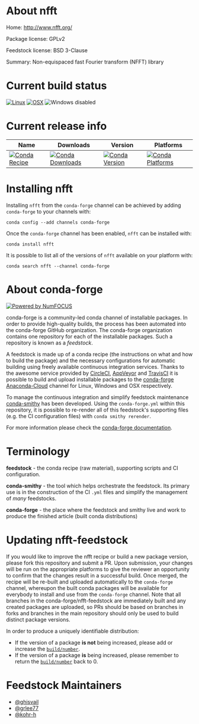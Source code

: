 <!--
# -*- mode: jinja -*-
-->

About nfft
==========

Home: http://www.nfft.org/

Package license: GPLv2

Feedstock license: BSD 3-Clause

Summary: Non-equispaced fast Fourier transform (NFFT) library



Current build status
====================

[![Linux](https://img.shields.io/circleci/project/github/conda-forge/nfft-feedstock/master.svg?label=Linux)](https://circleci.com/gh/conda-forge/nfft-feedstock)
[![OSX](https://img.shields.io/travis/conda-forge/nfft-feedstock/master.svg?label=macOS)](https://travis-ci.org/conda-forge/nfft-feedstock)
![Windows disabled](https://img.shields.io/badge/Windows-disabled-lightgrey.svg)

Current release info
====================

| Name | Downloads | Version | Platforms |
| --- | --- | --- | --- |
| [![Conda Recipe](https://img.shields.io/badge/recipe-nfft-green.svg)](https://anaconda.org/conda-forge/nfft) | [![Conda Downloads](https://img.shields.io/conda/dn/conda-forge/nfft.svg)](https://anaconda.org/conda-forge/nfft) | [![Conda Version](https://img.shields.io/conda/vn/conda-forge/nfft.svg)](https://anaconda.org/conda-forge/nfft) | [![Conda Platforms](https://img.shields.io/conda/pn/conda-forge/nfft.svg)](https://anaconda.org/conda-forge/nfft) |

Installing nfft
===============

Installing `nfft` from the `conda-forge` channel can be achieved by adding `conda-forge` to your channels with:

```
conda config --add channels conda-forge
```

Once the `conda-forge` channel has been enabled, `nfft` can be installed with:

```
conda install nfft
```

It is possible to list all of the versions of `nfft` available on your platform with:

```
conda search nfft --channel conda-forge
```


About conda-forge
=================

[![Powered by NumFOCUS](https://img.shields.io/badge/powered%20by-NumFOCUS-orange.svg?style=flat&colorA=E1523D&colorB=007D8A)](http://numfocus.org)

conda-forge is a community-led conda channel of installable packages.
In order to provide high-quality builds, the process has been automated into the
conda-forge GitHub organization. The conda-forge organization contains one repository
for each of the installable packages. Such a repository is known as a *feedstock*.

A feedstock is made up of a conda recipe (the instructions on what and how to build
the package) and the necessary configurations for automatic building using freely
available continuous integration services. Thanks to the awesome service provided by
[CircleCI](https://circleci.com/), [AppVeyor](https://www.appveyor.com/)
and [TravisCI](https://travis-ci.org/) it is possible to build and upload installable
packages to the [conda-forge](https://anaconda.org/conda-forge)
[Anaconda-Cloud](https://anaconda.org/) channel for Linux, Windows and OSX respectively.

To manage the continuous integration and simplify feedstock maintenance
[conda-smithy](https://github.com/conda-forge/conda-smithy) has been developed.
Using the ``conda-forge.yml`` within this repository, it is possible to re-render all of
this feedstock's supporting files (e.g. the CI configuration files) with ``conda smithy rerender``.

For more information please check the [conda-forge documentation](https://conda-forge.org/docs/).

Terminology
===========

**feedstock** - the conda recipe (raw material), supporting scripts and CI configuration.

**conda-smithy** - the tool which helps orchestrate the feedstock.
                   Its primary use is in the construction of the CI ``.yml`` files
                   and simplify the management of *many* feedstocks.

**conda-forge** - the place where the feedstock and smithy live and work to
                  produce the finished article (built conda distributions)


Updating nfft-feedstock
=======================

If you would like to improve the nfft recipe or build a new
package version, please fork this repository and submit a PR. Upon submission,
your changes will be run on the appropriate platforms to give the reviewer an
opportunity to confirm that the changes result in a successful build. Once
merged, the recipe will be re-built and uploaded automatically to the
`conda-forge` channel, whereupon the built conda packages will be available for
everybody to install and use from the `conda-forge` channel.
Note that all branches in the conda-forge/nfft-feedstock are
immediately built and any created packages are uploaded, so PRs should be based
on branches in forks and branches in the main repository should only be used to
build distinct package versions.

In order to produce a uniquely identifiable distribution:
 * If the version of a package **is not** being increased, please add or increase
   the [``build/number``](https://conda.io/docs/user-guide/tasks/build-packages/define-metadata.html#build-number-and-string).
 * If the version of a package **is** being increased, please remember to return
   the [``build/number``](https://conda.io/docs/user-guide/tasks/build-packages/define-metadata.html#build-number-and-string)
   back to 0.

Feedstock Maintainers
=====================

* [@ghisvail](https://github.com/ghisvail/)
* [@grlee77](https://github.com/grlee77/)
* [@kohr-h](https://github.com/kohr-h/)

